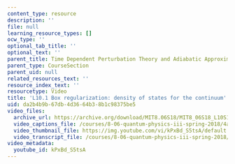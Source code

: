 ```yaml
---
content_type: resource
description: ''
file: null
learning_resource_types: []
ocw_type: ''
optional_tab_title: ''
optional_text: ''
parent_title: Time Dependent Perturbation Theory and Adiabatic Approximation
parent_type: CourseSection
parent_uid: null
related_resources_text: ''
resource_index_text: ''
resourcetype: Video
title: 'L10.1 Box regularization: density of states for the continuum'
uid: da2b4b9b-67db-4d36-64b3-8b1c98375be5
video_files:
  archive_url: https://archive.org/download/MIT8.06S18/MIT8_06S18_L10S1_300k.mp4
  video_captions_file: /courses/8-06-quantum-physics-iii-spring-2018/4ac9711de43d5897ace47c0fc3be7e89_kPxBd_S5tsA.vtt
  video_thumbnail_file: https://img.youtube.com/vi/kPxBd_S5tsA/default.jpg
  video_transcript_file: /courses/8-06-quantum-physics-iii-spring-2018/18753b48cad4df6c6aa3ceea59b7493b_kPxBd_S5tsA.pdf
video_metadata:
  youtube_id: kPxBd_S5tsA
---
```

